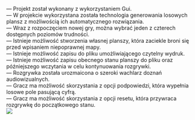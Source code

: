 — Projekt został wykonany z wykorzystaniem Gui. <br />
— W projekcie wykorzystana została technologia generowania losowych plansz z możliwością ich automatycznego rozwiązania. <br />
— Wraz z rozpoczęciem nowej gry, można wybrać jeden z czterech dostępnych poziomów trudności. <br />
— Istnieje możliwość stworzenia własnej planszy, która zaciekle broni się przed wpisaniem niepoprawnej mapy. <br />
— Istnieje możliwość zapisu do pliku umożliwiającego czytelny wydruk. <br />
— Istnieje możliwość zapisu obecnego stanu planszy do pliku oraz późniejszego wczytania w celu kontynuowania rozgrywki. <br />
— Rozgrywka została urozmaicona o szeroki wachlarz doznań audiowizualnych. <br />
— Gracz ma możliwość skorzystania z opcji podpowiedzi, która wypełnia losowe pole pasującą cyfrą. <br />
— Gracz ma możliwość skorzystania z opcji resetu, która przywraca rozgrywkę do początkowego stanu. <br />
<img src="https://github.com/PawDenst/blob/Sudoku/Sudoku.png?raw=true">
